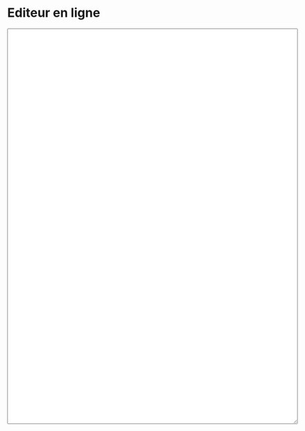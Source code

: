 <h1>Editeur en ligne</h1>
<textarea id="text" name="text" rows="60" cols="80"></textarea>

<script src="https://code.jquery.com/jquery-3.6.0.min.js" integrity="sha256-/xUj+3OJU5yExlq6GSYGSHk7tPXikynS7ogEvDej/m4=" crossorigin="anonymous"></script>
<script type="text/javascript">
    var text = "";

    $(document).ready(function(){
        const str = window.location.href;

        const words = str.split('#');
        $("#text").val(words[1]);
    })

    $("#text").change(function(){
        text = $("#text").val();
        location.href="#"+text;
    });
</script>
